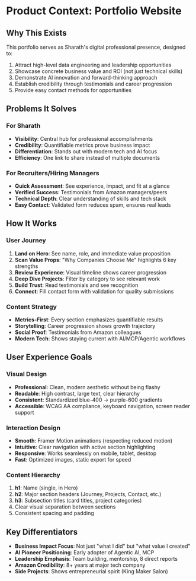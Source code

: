 # Product Context: Portfolio Website

## Why This Exists
This portfolio serves as Sharath's digital professional presence, designed to:
1. Attract high-level data engineering and leadership opportunities
2. Showcase concrete business value and ROI (not just technical skills)
3. Demonstrate AI innovation and forward-thinking approach
4. Establish credibility through testimonials and career progression
5. Provide easy contact methods for opportunities

## Problems It Solves

### For Sharath
- **Visibility**: Central hub for professional accomplishments
- **Credibility**: Quantifiable metrics prove business impact
- **Differentiation**: Stands out with modern tech and AI focus
- **Efficiency**: One link to share instead of multiple documents

### For Recruiters/Hiring Managers
- **Quick Assessment**: See experience, impact, and fit at a glance
- **Verified Success**: Testimonials from Amazon managers/peers
- **Technical Depth**: Clear understanding of skills and tech stack
- **Easy Contact**: Validated form reduces spam, ensures real leads

## How It Works

### User Journey
1. **Land on Hero**: See name, role, and immediate value proposition
2. **Scan Value Props**: "Why Companies Choose Me" highlights 6 key strengths
3. **Review Experience**: Visual timeline shows career progression
4. **Deep Dive Projects**: Filter by category to see relevant work
5. **Build Trust**: Read testimonials and see recognition
6. **Connect**: Fill contact form with validation for quality submissions

### Content Strategy
- **Metrics-First**: Every section emphasizes quantifiable results
- **Storytelling**: Career progression shows growth trajectory
- **Social Proof**: Testimonials from Amazon colleagues
- **Modern Tech**: Shows staying current with AI/MCP/Agentic workflows

## User Experience Goals

### Visual Design
- **Professional**: Clean, modern aesthetic without being flashy
- **Readable**: High contrast, large text, clear hierarchy
- **Consistent**: Standardized blue-400 → purple-600 gradients
- **Accessible**: WCAG AA compliance, keyboard navigation, screen reader support

### Interaction Design
- **Smooth**: Framer Motion animations (respecting reduced motion)
- **Intuitive**: Clear navigation with active section highlighting
- **Responsive**: Works seamlessly on mobile, tablet, desktop
- **Fast**: Optimized images, static export for speed

### Content Hierarchy
1. **h1**: Name (single, in Hero)
2. **h2**: Major section headers (Journey, Projects, Contact, etc.)
3. **h3**: Subsection titles (card titles, project categories)
4. Clear visual separation between sections
5. Consistent spacing and padding

## Key Differentiators
- **Business Impact Focus**: Not just "what I did" but "what value I created"
- **AI Pioneer Positioning**: Early adopter of Agentic AI, MCP
- **Leadership Emphasis**: Team building, mentorship, 8 direct reports
- **Amazon Credibility**: 8+ years at major tech company
- **Side Projects**: Shows entrepreneurial spirit (King Maker Salon)
